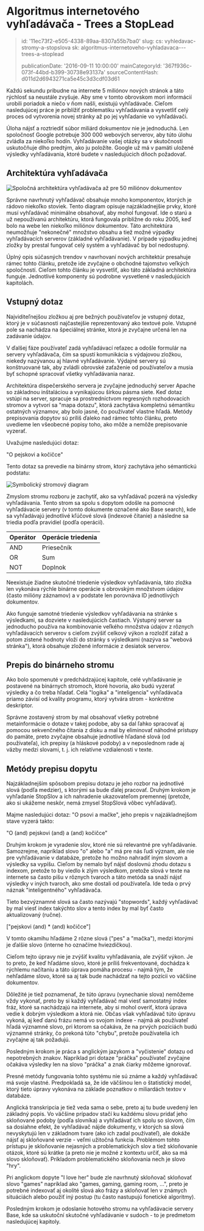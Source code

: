 Algoritmus internetového vyhľadávača - Trees a StopLead
=======================================================

> id: '11ec73f2-e505-4338-89aa-8307a55b7ba0'
> slug:
> 	cs: vyhledavac-stromy-a-stopslova
> 	sk: algoritmus-internetoveho-vyhladavaca---trees-a-stoplead
> 
> publicationDate: '2016-09-11 10:00:00'
> mainCategoryId: '367f936c-073f-44bd-b399-30738e93137a'
> sourceContentHash: d011d2d6943271ca5e45c3d3cdf03d61

Každú sekundu pribudne na internete 5 miliónov nových stránok a táto rýchlosť sa neustále zvyšuje. Aby sme v tomto obrovskom mori informácií urobili poriadok a niečo v ňom našli, existujú vyhľadávače. Cieľom nasledujúcej práce je priblížiť problematiku vyhľadávania a vysvetliť celý proces od vytvorenia novej stránky až po jej vyhľadanie vo vyhľadávači.

Úloha nájsť a roztriediť súbor miliárd dokumentov nie je jednoduchá. Len spoločnosť Google potrebuje 300 000 webových serverov, aby túto úlohu zvládla za niekoľko hodín. Vyhľadávanie vašej otázky sa v skutočnosti uskutočňuje dlho predtým, ako ju položíte. Google už má v pamäti uložené výsledky vyhľadávania, ktoré budete v nasledujúcich dňoch požadovať.

Architektúra vyhľadávača
------------------------

<img src="{$baseUrl}/images/fulltext-schema.png" alt="Spoločná architektúra vyhľadávača až pre 50 miliónov dokumentov" class="w-100 mb-3">

Správne navrhnutý vyhľadávač obsahuje mnoho komponentov, ktorých je rádovo niekoľko stoviek. Tento diagram opisuje najzákladnejšie prvky, ktoré musí vyhľadávač minimálne obsahovať, aby mohol fungovať. Ide o starú a už nepoužívanú architektúru, ktorá fungovala približne do roku 2005, keď bolo na webe len niekoľko miliónov dokumentov. Táto architektúra neumožňuje "nekonečné" množstvo obsahu a tiež možné výpadky vyhľadávacích serverov (základné vyhľadávanie). V prípade výpadku jednej zložky by prestal fungovať celý systém a vyhľadávač by bol nedostupný.

Úplný opis súčasných trendov v navrhovaní nových architektúr presahuje rámec tohto článku, pretože ide zvyčajne o obchodné tajomstvo veľkých spoločností. Cieľom tohto článku je vysvetliť, ako táto základná architektúra funguje. Jednotlivé komponenty sú podrobne vysvetlené v nasledujúcich kapitolách.

Vstupný dotaz
------------

Najviditeľnejšou zložkou aj pre bežných používateľov je vstupný dotaz, ktorý je v súčasnosti najčastejšie reprezentovaný ako textové pole. Vstupné pole sa nachádza na špeciálnej stránke, ktorá je zvyčajne určená len na zadávanie údajov.

V ďalšej fáze používateľ zadá vyhľadávací reťazec a odošle formulár na servery vyhľadávača, čím sa spustí komunikácia s výdajovou zložkou, niekedy nazývanou aj hlavné vyhľadávanie. Výdajné servery sú konštruované tak, aby zvládli obrovské zaťaženie od používateľov a musia byť schopné spracovať všetky vyhľadávania naraz.

Architektúra dispečerského servera je zvyčajne jednoduchý server Apache so základnou inštaláciou a vynikajúcou šírkou pásma siete. Keď dotaz vstúpi na server, spracuje sa prostredníctvom regresných rozhodovacích stromov a vytvorí sa "mapa dotazu", ktorá zachytáva kompletnú sémantiku ostatných významov, aby bolo jasné, čo používateľ vlastne hľadá. Metódy prepisovania dopytov sú príliš ďaleko nad rámec tohto článku, preto uvedieme len všeobecné popisy toho, ako môže a nemôže prepisovanie vyzerať.

Uvažujme nasledujúci dotaz:

"O pejskovi a kočičce"

Tento dotaz sa prevedie na binárny strom, ktorý zachytáva jeho sémantickú podstatu:

<img src="{$baseUrl}/images/fulltext-tree.png" alt="Symbolický stromový diagram" class="w-100 mb-3">

Zmyslom stromu rozboru je zachytiť, ako sa vyhľadávač pozerá na výsledky vyhľadávania. Tento strom sa spolu s dopytom odošle na pomocné vyhľadávacie servery (v tomto dokumente označené ako Base search), kde sa vyhľadávajú jednotlivé kľúčové slová (indexové čítanie) a následne sa triedia podľa pravidiel (podľa operácií).

| Operátor | Operácie triedenia
|----------|------------------
| AND | Priesečník |
| OR | Sum |
| NOT | Doplnok |

Neexistuje žiadne skutočné triedenie výsledkov vyhľadávania, táto zložka len vykonáva rýchle binárne operácie s obrovským množstvom údajov (často milióny záznamov) a v podstate len porovnáva ID jednotlivých dokumentov.

Ako funguje samotné triedenie výsledkov vyhľadávania na stránke s výsledkami, sa dozviete v nasledujúcich častiach. Výstupný server sa jednoducho používa na kombinovanie veľkého množstva údajov z rôznych vyhľadávacích serverov s cieľom zvýšiť celkový výkon a rozložiť záťaž a potom zistené hodnoty vloží do stránky s výsledkami (nazýva sa "webová stránka"), ktorá obsahuje zložené informácie z desiatok serverov.

Prepis do binárneho stromu
-----------------------

Ako bolo spomenuté v predchádzajúcej kapitole, celé vyhľadávanie je postavené na binárnych stromoch, ktoré hovoria, ako budú vyzerať výsledky a čo treba hľadať. Celá "logika" a "inteligencia" vyhľadávača priamo závisí od kvality programu, ktorý vytvára strom - konkrétne deskriptor.

Správne zostavený strom by mal obsahovať všetky potrebné metainformácie o dotaze v takej podobe, aby sa dal ľahko spracovať aj pomocou sekvenčného čítania z disku a mal by eliminovať náhodné prístupy do pamäte, preto zvyčajne obsahuje jednotlivé hľadané slová (od používateľa), ich prepisy (a hláskové podoby) a v neposlednom rade aj väzby medzi slovami, t. j. ich relatívne vzdialenosti v texte.

Metódy prepisu dopytu
---------------------

Najzákladnejším spôsobom prepisu dotazu je jeho rozbor na jednotlivé slová (podľa medzier), s ktorými sa bude ďalej pracovať. Druhým krokom je vyhľadanie StopSlov a ich nahradenie ukazovateľom premennej (pretože, ako si ukážeme neskôr, nemá zmysel StopSlová vôbec vyhľadávať).

Majme nasledujúci dotaz: "O psovi a mačke", jeho prepis v najzákladnejšom stave vyzerá takto:

"O (and) pejskovi (and) a (and) kočičce"

Druhým krokom je vyradenie slov, ktoré nie sú relevantné pre vyhľadávanie. Samozrejme, napríklad slovo "o" alebo "a" má pre nás ľudí význam, ale nie pre vyhľadávanie v databáze, pretože ho možno nahradiť iným slovom a výsledky sa vypíšu. Cieľom by nemalo byť nájsť doslovnú zhodu dotazu s indexom, pretože to by viedlo k zlým výsledkom, pretože slová v texte na internete sa často píšu v rôznych tvaroch a táto metóda sa snaží nájsť výsledky v iných tvaroch, ako sme dostali od používateľa. Ide teda o prvý náznak "inteligentného" vyhľadávača.

Tieto bezvýznamné slová sa často nazývajú "stopwords", každý vyhľadávač by mal viesť index takýchto slov a tento index by mal byť často aktualizovaný (ručne).

["pejskovi (and) * (and) kočičce"]

V tomto okamihu hľadáme 2 rôzne slová ("pes" a "mačka"), medzi ktorými je ďalšie slovo (interne ho označíme hviezdičkou).

Cieľom tejto úpravy nie je zvýšiť kvalitu vyhľadávania, ale zvýšiť výkon. Je to preto, že keď hľadáme slovo, ktoré je príliš frekventované, dochádza k rýchlemu načítaniu a táto úprava pomáha procesu - najmä tým, že nehľadáme slovo, ktoré sa aj tak bude nachádzať na tejto pozícii vo väčšine dokumentov.

Dôležité je tiež poznamenať, že túto úpravu (vynechanie slova) nemôžeme vždy vykonať, preto by si každý vyhľadávač mal viesť samostatný index fráz, ktoré sa nachádzajú na internete, aby si mohol overiť, ktorá úprava vedie k dobrým výsledkom a ktorá nie. Občas však vyhľadávač túto úpravu vykoná, aj keď danú frázu nemá vo svojom indexe - najmä ak používateľ hľadá významné slovo, pri ktorom sa očakáva, že na prvých pozíciách budú významné stránky, čo prekoná túto "chybu", pretože používatelia ich zvyčajne aj tak požadujú.

Posledným krokom je práca s anglickým jazykom a "vyčistenie" dotazu od nepotrebných znakov. Napríklad pri dotaze "práčka" používateľ zvyčajne očakáva výsledky len na slovo "práčka" a znak čiarky môžeme ignorovať.

Presné metódy fungovania tohto systému nie sú známe a každý vyhľadávač má svoje vlastné. Predpokladá sa, že ide väčšinou len o štatistický model, ktorý tieto úpravy vykonáva na základe poznatkov o miliardách textov v databáze.

Anglická transkripcia je tiež veda sama o sebe, preto aj tu bude uvedený len základný popis. Vo väčšine prípadov stačí ku každému slovu pridať jeho skloňované podoby (podľa slovníka) a vyhľadávať ich spolu so slovom, čím sa dosiahne efekt, že vyhľadávač nájde dokumenty, v ktorých sa slová nevyskytujú len v základnom tvare (ako ich zadal používateľ), ale dokáže nájsť aj skloňované verzie - veľmi užitočná funkcia. Problémom tohto prístupu je skloňovanie nejasných a problematických slov a tiež skloňovanie otázok, ktoré sú krátke (a preto nie je možné z kontextu určiť, ako sa má slovo skloňovať). Príkladom problematického skloňovania nech je slovo "hry".

Pri anglickom dopyte "I love her" bude zle navrhnutý skloňovač skloňovať slovo "games" napríklad ako "games, gaming, gaming room, ...", preto je potrebné indexovať aj okolité slová ako frázy a skloňovať len v známych situáciách alebo použiť iný postup (tu často nastupujú fonetické algoritmy).

Posledným krokom je odoslanie hotového stromu na vyhľadávacie servery Base, kde sa uskutoční skutočné vyhľadávanie v sudoch - to je predmetom nasledujúcej kapitoly.
